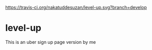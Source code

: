 https://travis-ci.org/nakatuddesuzan/level-up.svg?branch=develop

# level-up
This is an uber sign up page version by me